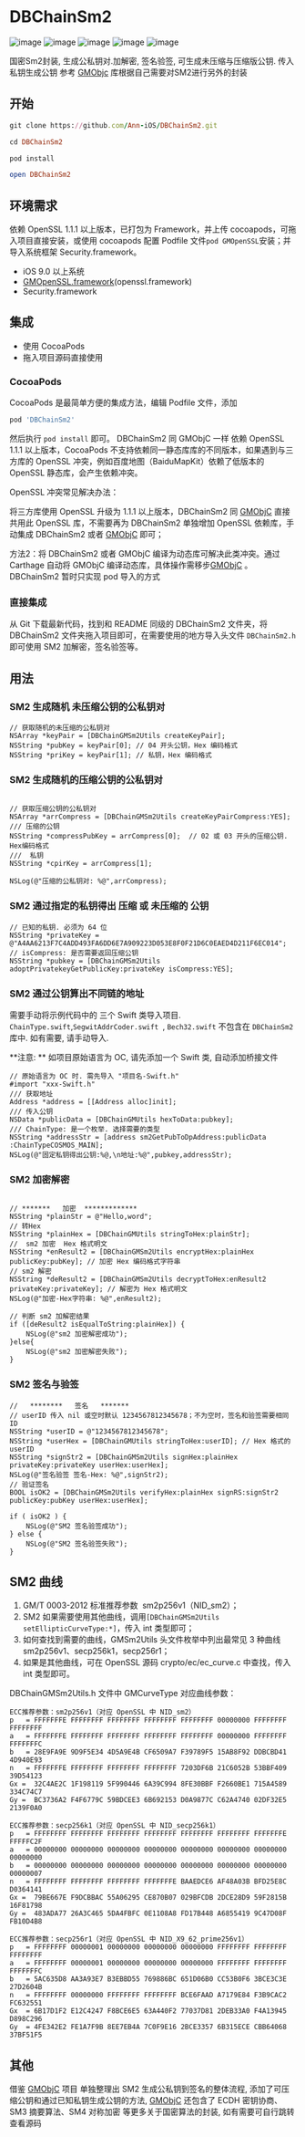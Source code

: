 # DBChainSm2
![image](https://img.shields.io/badge/Apple-MacBook_Pro_2012-999999?style=for-the-badge&logo=apple&logoColor=white)
![image](https://img.shields.io/badge/iOS-000000?style=for-the-badge&logo=ios&logoColor=white)
![image](https://img.shields.io/badge/Swift-FA7343?style=for-the-badge&logo=swift&logoColor=white)
![image](https://img.shields.io/badge/C%2B%2B-00599C?style=for-the-badge&logo=c%2B%2B&logoColor=white)
![image](http://ForTheBadge.com/images/badges/built-with-love.svg)

国密Sm2封装, 生成公私钥对.加解密, 签名验签, 可生成未压缩与压缩版公钥. 传入私钥生成公钥 参考 [GMObjc](https://github.com/muzipiao/GMObjC) 库根据自己需要对SM2进行另外的封装

## 开始

```ruby
git clone https://github.com/Ann-iOS/DBChainSm2.git

cd DBChainSm2

pod install

open DBChainSm2
```

## 环境需求

依赖 OpenSSL 1.1.1 以上版本，已打包为 Framework，并上传 cocoapods，可拖入项目直接安装，或使用 cocoapods 配置  Podfile 文件`pod GMOpenSSL`安装；并导入系统框架 Security.framework。
* iOS 9.0 以上系统
* [GMOpenSSL.framework](https://github.com/muzipiao/GMOpenSSL)(openssl.framework)
* Security.framework

## 集成
* 使用 CocoaPods
* 拖入项目源码直接使用

### CocoaPods
CocoaPods 是最简单方便的集成方法，编辑 Podfile 文件，添加

```ruby
pod 'DBChainSm2'
```

然后执行 `pod install` 即可。
DBChainSm2 同 GMObjC 一样 依赖 OpenSSL 1.1.1 以上版本，CocoaPods 不支持依赖同一静态库库的不同版本，如果遇到与三方库的 OpenSSL 冲突，例如百度地图（BaiduMapKit）依赖了低版本的 OpenSSL 静态库，会产生依赖冲突。

OpenSSL 冲突常见解决办法：

将三方库使用 OpenSSL 升级为 1.1.1 以上版本，DBChainSm2 同 [GMObjC](https://github.com/muzipiao/GMObjC) 直接共用此 OpenSSL 库，不需要再为 DBChainSm2 单独增加 OpenSSL 依赖库，手动集成 DBChainSm2 或者  [GMObjC](https://github.com/muzipiao/GMObjC)  即可；

方法2：将 DBChainSm2 或者 GMObjC 编译为动态库可解决此类冲突。通过 Carthage 自动将 GMObjC 编译动态库，具体操作需移步[GMObjC](https://github.com/muzipiao/GMObjC) 。DBChainSm2 暂时只实现 pod 导入的方式

### 直接集成

从 Git 下载最新代码，找到和 README 同级的 DBChainSm2 文件夹，将 DBChainSm2 文件夹拖入项目即可，在需要使用的地方导入头文件 `DBChainSm2.h` 即可使用 SM2 加解密，签名验签等。

## 用法

### SM2 生成随机 未压缩公钥的公私钥对
```objc
// 获取随机的未压缩的公私钥对
NSArray *keyPair = [DBChainGMSm2Utils createKeyPair];
NSString *pubKey = keyPair[0]; // 04 开头公钥，Hex 编码格式
NSString *priKey = keyPair[1]; // 私钥，Hex 编码格式
```

### SM2 生成随机的压缩公钥的公私钥对
```objc

// 获取压缩公钥的公私钥对
NSArray *arrCompress = [DBChainGMSm2Utils createKeyPairCompress:YES];
/// 压缩的公钥
NSString *compressPubKey = arrCompress[0];  // 02 或 03 开头的压缩公钥. Hex编码格式
///  私钥
NSString *cpirKey = arrCompress[1];

NSLog(@"压缩的公私钥对: %@",arrCompress);

```

### SM2 通过指定的私钥得出 压缩 或 未压缩的 公钥
```objc
// 已知的私钥. 必须为 64 位
NSString *privateKey = @"A4AA6213F7C4ADD493FA6DD6E7A909223D053E8F0F21D6C0EAED4D211F6EC014";
// isCompress: 是否需要返回压缩公钥
NSString *pubkey = [DBChainGMSm2Utils adoptPrivatekeyGetPublicKey:privateKey isCompress:YES];
```

### SM2 通过公钥算出不同链的地址
需要手动将示例代码中的 三个 Swift 类导入项目.  `ChainType.swift`,`SegwitAddrCoder.swift `, `Bech32.swift`  不包含在 `DBChainSm2` 库中. 如有需要, 请手动导入.

**注意: **
如项目原始语言为 OC, 请先添加一个 Swift 类, 自动添加桥接文件

```objc
// 原始语言为 OC 时. 需先导入 "项目名-Swift.h"
#import "xxx-Swift.h"
/// 获取地址
Address *address = [[Address alloc]init];
/// 传入公钥
NSData *publicData = [DBChainGMUtils hexToData:pubkey];
/// ChainType: 是一个枚举. 选择需要的类型
NSString *addressStr = [address sm2GetPubToDpAddress:publicData :ChainTypeCOSMOS_MAIN];
NSLog(@"固定私钥得出公钥:%@,\n地址:%@",pubkey,addressStr);
```

### SM2 加密解密

```objc

// *******   加密  *************
NSString *plainStr = @"Hello,word";
// 转Hex
NSString *plainHex = [DBChainGMUtils stringToHex:plainStr];
//  sm2 加密  Hex 格式明文
NSString *enResult2 = [DBChainGMSm2Utils encryptHex:plainHex publicKey:pubKey]; // 加密 Hex 编码格式字符串
// sm2 解密
NSString *deResult2 = [DBChainGMSm2Utils decryptToHex:enResult2 privateKey:privateKey]; // 解密为 Hex 格式明文
NSLog(@"加密-Hex字符串: %@",enResult2);

// 判断 sm2 加解密结果
if ([deResult2 isEqualToString:plainHex]) {
    NSLog(@"sm2 加密解密成功");
}else{
    NSLog(@"sm2 加密解密失败");
}

```

### SM2 签名与验签
```objc
//   ********   签名   *******
// userID 传入 nil 或空时默认 1234567812345678；不为空时，签名和验签需要相同 ID
NSString *userID = @"1234567812345678";
NSString *userHex = [DBChainGMUtils stringToHex:userID]; // Hex 格式的 userID
NSString *signStr2 = [DBChainGMSm2Utils signHex:plainHex privateKey:privateKey userHex:userHex];
NSLog(@"签名验签 签名-Hex: %@",signStr2);
// 验证签名
BOOL isOK2 = [DBChainGMSm2Utils verifyHex:plainHex signRS:signStr2 publicKey:pubKey userHex:userHex];

if ( isOK2 ) {
    NSLog(@"SM2 签名验签成功");
} else {
    NSLog(@"SM2 签名验签失败");
}
```


## SM2 曲线

1. GM/T 0003-2012 标准推荐参数  sm2p256v1（NID_sm2）；
2. SM2 如果需要使用其他曲线，调用`[DBChainGMSm2Utils setEllipticCurveType:*]`，传入 int 类型即可；
3. 如何查找到需要的曲线，GMSm2Utils 头文件枚举中列出最常见 3 种曲线 sm2p256v1、secp256k1，secp256r1；
4. 如果是其他曲线，可在 OpenSSL 源码 crypto/ec/ec_curve.c 中查找，传入 int 类型即可。

DBChainGMSm2Utils.h 文件中 GMCurveType 对应曲线参数：

```text
ECC推荐参数：sm2p256v1（对应 OpenSSL 中 NID_sm2）
p   = FFFFFFFE FFFFFFFF FFFFFFFF FFFFFFFF FFFFFFFF 00000000 FFFFFFFF FFFFFFFF
a   = FFFFFFFE FFFFFFFF FFFFFFFF FFFFFFFF FFFFFFFF 00000000 FFFFFFFF FFFFFFFC
b   = 28E9FA9E 9D9F5E34 4D5A9E4B CF6509A7 F39789F5 15AB8F92 DDBCBD41 4D940E93
n   = FFFFFFFE FFFFFFFF FFFFFFFF FFFFFFFF 7203DF6B 21C6052B 53BBF409 39D54123
Gx =  32C4AE2C 1F198119 5F990446 6A39C994 8FE30BBF F2660BE1 715A4589 334C74C7
Gy =  BC3736A2 F4F6779C 59BDCEE3 6B692153 D0A9877C C62A4740 02DF32E5 2139F0A0

ECC推荐参数：secp256k1（对应 OpenSSL 中 NID_secp256k1）
p   = FFFFFFFF FFFFFFFF FFFFFFFF FFFFFFFF FFFFFFFF FFFFFFFF FFFFFFFE FFFFFC2F
a   = 00000000 00000000 00000000 00000000 00000000 00000000 00000000 00000000
b   = 00000000 00000000 00000000 00000000 00000000 00000000 00000000 00000007
n   = FFFFFFFF FFFFFFFF FFFFFFFF FFFFFFFE BAAEDCE6 AF48A03B BFD25E8C D0364141
Gx =  79BE667E F9DCBBAC 55A06295 CE870B07 029BFCDB 2DCE28D9 59F2815B 16F81798
Gy =  483ADA77 26A3C465 5DA4FBFC 0E1108A8 FD17B448 A6855419 9C47D08F FB10D4B8

ECC推荐参数：secp256r1（对应 OpenSSL 中 NID_X9_62_prime256v1）
p   = FFFFFFFF 00000001 00000000 00000000 00000000 FFFFFFFF FFFFFFFF FFFFFFFF
a   = FFFFFFFF 00000001 00000000 00000000 00000000 FFFFFFFF FFFFFFFF FFFFFFFC
b   = 5AC635D8 AA3A93E7 B3EBBD55 769886BC 651D06B0 CC53B0F6 3BCE3C3E 27D2604B
n   = FFFFFFFF 00000000 FFFFFFFF FFFFFFFF BCE6FAAD A7179E84 F3B9CAC2 FC632551
Gx  = 6B17D1F2 E12C4247 F8BCE6E5 63A440F2 77037D81 2DEB33A0 F4A13945 D898C296
Gy  = 4FE342E2 FE1A7F9B 8EE7EB4A 7C0F9E16 2BCE3357 6B315ECE CBB64068 37BF51F5
```

## 其他
借鉴  [GMObjC](https://github.com/muzipiao/GMObjC) 项目 单独整理出 SM2 生成公私钥到签名的整体流程, 添加了可压缩公钥和通过已知私钥生成公钥的方法, 
[GMObjC](https://github.com/muzipiao/GMObjC) 还包含了 ECDH 密钥协商、SM3 摘要算法、SM4 对称加密 等更多关于国密算法的封装, 如有需要可自行跳转查看源码
